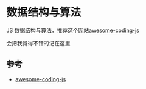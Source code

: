 # 数据结构与算法

JS 数据结构与算法，推荐这个网站[awesome-coding-js](http://www.conardli.top/docs/dataStructure/)

会把我觉得不错的记在这里

## 参考

- [awesome-coding-js](http://www.conardli.top/docs/dataStructure/)
